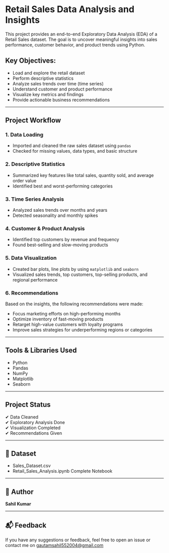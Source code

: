 # Retail Sales Data Analysis and Insights

This project provides an end-to-end Exploratory Data Analysis (EDA) of a Retail Sales dataset. The goal is to uncover meaningful insights into sales performance, customer behavior, and product trends using Python.

##  Key Objectives:
- Load and explore the retail dataset
- Perform descriptive statistics
- Analyze sales trends over time (time series)
- Understand customer and product performance
- Visualize key metrics and findings
- Provide actionable business recommendations

---

##  Project Workflow

### 1. Data Loading
- Imported and cleaned the raw sales dataset using `pandas`
- Checked for missing values, data types, and basic structure

### 2. Descriptive Statistics
- Summarized key features like total sales, quantity sold, and average order value
- Identified best and worst-performing categories

### 3. Time Series Analysis
- Analyzed sales trends over months and years
- Detected seasonality and monthly spikes

### 4. Customer & Product Analysis
- Identified top customers by revenue and frequency
- Found best-selling and slow-moving products

### 5. Data Visualization 
- Created bar plots, line plots  by using `matplotlib` and `seaborn`
- Visualized sales trends, top customers, top-selling products, and regional performance

### 6. Recommendations
Based on the insights, the following recommendations were made:
- Focus marketing efforts on high-performing months
- Optimize inventory of fast-moving products
- Retarget high-value customers with loyalty programs
- Improve sales strategies for underperforming regions or categories

---

## Tools & Libraries Used
- Python
- Pandas
- NumPy
- Matplotlib
- Seaborn

---

## Project Status
✔ Data Cleaned  
✔ Exploratory Analysis Done  
✔ Visualization Completed  
✔ Recommendations Given  


---

## 📁 Dataset
* Sales_Dataset.csv
* Retail_Sales_Analysis.ipynb Complete Notebook
---

## 📌 Author
**Sahil Kumar**

---

## 📬 Feedback
If you have any suggestions or feedback, feel free to open an issue or contact me on gautamsahil552004@gmail.com
